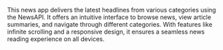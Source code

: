 This news app delivers the latest headlines from various categories using the NewsAPI. It offers an intuitive interface to browse news, view article summaries, and navigate through different categories. With features like infinite scrolling and a responsive design, it ensures a seamless news reading experience on all devices.
